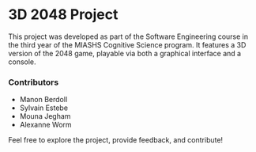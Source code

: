 # 3D 2048 Project

This project was developed as part of the Software Engineering course in the third year of the MIASHS Cognitive Science program. It features a 3D version of the 2048 game, playable via both a graphical interface and a console.

### Contributors

- Manon Berdoll
- Sylvain Estebe
- Mouna Jegham
- Alexanne Worm

Feel free to explore the project, provide feedback, and contribute!
